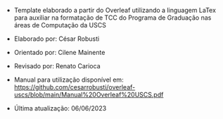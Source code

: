 - Template elaborado a partir do Overleaf utilizando a linguagem LaTex para auxiliar na formatação de TCC do Programa de Graduação nas áreas de Computação da USCS  

- Elaborado por: César Robusti 

- Orientado por: Cilene Mainente 

- Revisado por: Renato Carioca

- Manual para utilização disponível em: https://github.com/cesarrobusti/overleaf-uscs/blob/main/Manual%20Overleaf%20USCS.pdf 

- Última atualização: 06/06/2023
